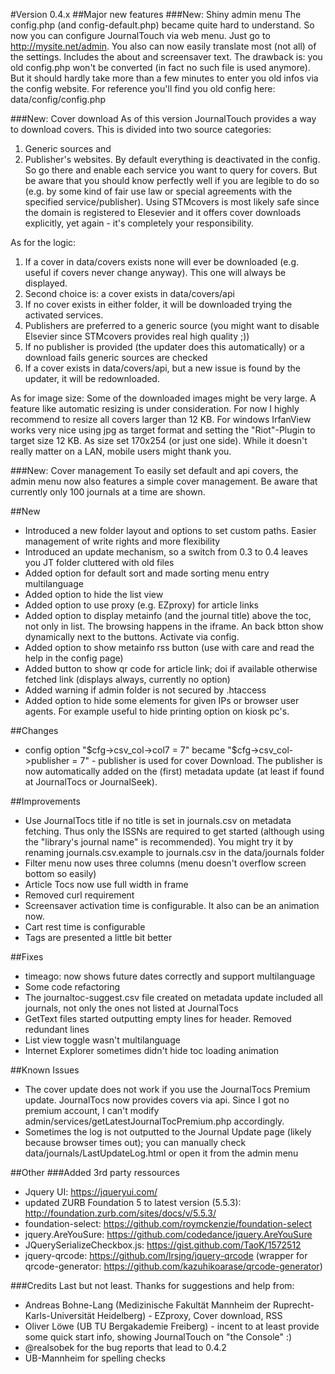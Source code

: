 #Version 0.4.x
##Major new features
###New: Shiny admin menu
The config.php (and config-default.php) became quite hard to understand. So now you can configure JournalTouch via web menu. Just go to http://mysite.net/admin. You also can now easily translate most (not all) of the settings. Includes the about and screensaver text.
The drawback is: you old config.php won't be converted (in fact no such file is used anymore). But it should hardly take more than a few minutes to enter you old infos via the config website. For reference you'll find you old config here: data/config/config.php

###New: Cover download
As of this version JournalTouch provides a way to download covers. This is divided into two source categories:
1. Generic sources and
2. Publisher's websites.
By default everything is deactivated in the config. So go there and enable each service you want to query for covers.
But be aware that you should know perfectly well if you are legible to do so (e.g. by some kind of fair use law or special agreements with the specified service/publisher).
Using STMcovers is most likely safe since the domain is registered to Elesevier and it offers cover downloads explicitly, yet again - it's completely your responsibility.

As for the logic:
1.  If a cover in data/covers exists none will ever be downloaded (e.g. useful if
    covers never change anyway). This one will always be displayed.
2.  Second choice is: a cover exists in data/covers/api
3.  If no cover exists in either folder, it will be downloaded trying the activated services.
  1. Publishers are preferred to a generic source (you might want to disable Elsevier since STMcovers provides real high quality ;))
  2. If no publisher is provided (the updater does this automatically) or a download fails generic sources are checked
4.  If a cover exists in data/covers/api, but a new issue is found by the updater, it will be redownloaded.

As for image size:
Some of the downloaded images might be very large. A feature like automatic resizing is under consideration. For now I highly recommend to resize all covers larger than 12 KB. For windows IrfanView works very nice using jpg as target format and setting the "Riot"-Plugin to target size 12 KB. As size set 170x254 (or just one side).
While it doesn't really matter on a LAN, mobile users might thank you.


###New: Cover management
To easily set default and api covers, the admin menu now also features a simple cover management. Be aware that currently only 100 journals at a time are shown.


##New
- Introduced a new folder layout and options to set custom paths. Easier management of write rights and more flexibility
- Introduced an update mechanism, so a switch from 0.3 to 0.4 leaves you JT folder cluttered with old files
- Added option for default sort and made sorting menu entry multilanguage
- Added option to hide the list view
- Added option to use proxy (e.g. EZproxy) for article links
- Added option to display metainfo (and the journal title) above the toc, not only in list. The browsing happens in the iframe. An back btton show dynamically next to the buttons. Activate via config.
- Added option to show metainfo rss button (use with care and read the help in the config page)
- Added button to show qr code for article link; doi if available otherwise fetched link (displays always, currently no option)
- Added warning if admin folder is not secured by .htaccess
- Added option to hide some elements for given IPs or browser user agents. For example useful to hide printing option on kiosk pc's.


##Changes
- config option "$cfg->csv_col->col7 = 7" became "$cfg->csv_col->publisher = 7" - publisher is used for cover Download. The publisher is now automatically added on the (first) metadata update (at least if found at JournalTocs or JournalSeek).


##Improvements
- Use JournalTocs title if no title is set in journals.csv on metadata fetching. Thus only the ISSNs are required to get started (although using the "library's journal name" is recommended). You might try it by renaming journals.csv.example to journals.csv in the data/journals folder
- Filter menu now uses three columns (menu doesn't overflow screen bottom so easily)
- Article Tocs now use full width in frame
- Removed curl requirement
- Screensaver activation time is configurable. It also can be an animation now.
- Cart rest time is configurable
- Tags are presented a little bit better


##Fixes
- timeago: now shows future dates correctly and support multilanguage
- Some code refactoring
- The journaltoc-suggest.csv file created on metadata update included all journals, not only the ones not listed at JournalTocs
- GetText files started outputting empty lines for header. Removed redundant lines
- List view toggle wasn't multilanguage
- Internet Explorer sometimes didn't hide toc loading animation


##Known Issues
- The cover update does not work if you use the JournalTocs Premium update. JournalTocs now provides covers via api. Since I got no premium account, I can't modify admin/services/getLatestJournalTocPremium.php accordingly.
- Sometimes the log is not outputted to the Journal Update page (likely because browser times out); you can manually check data/journals/LastUpdateLog.html or open it from the admin menu


##Other
###Added 3rd party ressources
- Jquery UI: https://jqueryui.com/
- updated ZURB Foundation 5 to latest version (5.5.3): http://foundation.zurb.com/sites/docs/v/5.5.3/
- foundation-select: https://github.com/roymckenzie/foundation-select
- jquery.AreYouSure: https://github.com/codedance/jquery.AreYouSure
- JQuerySerializeCheckbox.js: https://gist.github.com/TaoK/1572512
- jquery-qrcode: https://github.com/lrsjng/jquery-qrcode (wrapper for qrcode-generator: https://github.com/kazuhikoarase/qrcode-generator)


###Credits
Last but not least. Thanks for suggestions and help from:
- Andreas Bohne-Lang (Medizinische Fakultät Mannheim der Ruprecht-Karls-Universität Heidelberg) - EZproxy, Cover download, RSS
- Oliver Löwe (UB TU Bergakademie Freiberg) - incent to at least provide some quick start info, showing JournalTouch on "the Console" :)
- @realsobek for the bug reports that lead to 0.4.2
- UB-Mannheim for spelling checks
